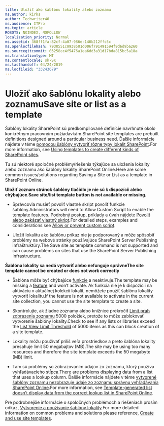 ```yaml
---
title: Uložiť ako šablónu lokality alebo zoznamu
ms.author: kirks
author: Techwriter40
ms.audience: ITPro
ms.topic: article
ROBOTS: NOINDEX, NOFOLLOW
localization_priority: Normal
ms.assetid: 368ff1fa-82cf-4a07-986e-140b212ffc5c
ms.openlocfilehash: 7930551c0938501d006f791491594f9d6d9ba260
ms.sourcegitcommit: 03258ec4f5476a1ea6dd3a31d17bda815bc5a18a
ms.translationtype: MT
ms.contentlocale: sk-SK
ms.lasthandoff: 04/24/2019
ms.locfileid: "33243679"
---
```

# <a name="save-site-or-list-as-a-template"></a><span data-ttu-id="aecfd-102">Uložiť ako šablónu lokality alebo zoznamu</span><span class="sxs-lookup"><span data-stu-id="aecfd-102">Save site or list as a template</span></span>

<span data-ttu-id="aecfd-103">Šablóny lokality SharePoint sú predkompilované definície navrhnuté okolo konkrétnym pracovným požiadavkám.</span><span class="sxs-lookup"><span data-stu-id="aecfd-103">SharePoint site templates are prebuilt definitions designed around a particular business need.</span></span> <span data-ttu-id="aecfd-104">Ďalšie informácie nájdete v téme [pomocou šablóny vytvoriť rôzne typy lokalít SharePoint](https://support.office.com/en-us/article/using-templates-to-create-different-kinds-of-sharepoint-sites-449eccec-ff99-4cf3-b62e-dcfee37e8da4).</span><span class="sxs-lookup"><span data-stu-id="aecfd-104">For more information, see [Using templates to create different kinds of SharePoint sites](https://support.office.com/en-us/article/using-templates-to-create-different-kinds-of-sharepoint-sites-449eccec-ff99-4cf3-b62e-dcfee37e8da4).</span></span>

<span data-ttu-id="aecfd-105">Tu sú niektoré spoločné problémy/riešenia týkajúce sa uloženia lokality alebo zoznamu ako šablóny lokality SharePoint Online.</span><span class="sxs-lookup"><span data-stu-id="aecfd-105">Here are some common issues/solutions regarding Saving a Site or List as a template in SharePoint Online.</span></span>

<span data-ttu-id="aecfd-106">**Uložiť zoznam stránok šablóny tlačidlo je nie sú k dispozícii alebo chýbajúce**.</span><span class="sxs-lookup"><span data-stu-id="aecfd-106">**Save site/list template button is not available or missing**.</span></span> 

- <span data-ttu-id="aecfd-107">Správcovia musieť povoliť vlastné skript povoliť funkcie šablóny.</span><span class="sxs-lookup"><span data-stu-id="aecfd-107">Administrators will need to Allow Custom Script to enable the template features.</span></span> <span data-ttu-id="aecfd-108">Podrobný postup, príklady a úvah nájdete [Povoliť alebo zakázať vlastný skript](https://docs.microsoft.com/en-us/sharepoint/allow-or-prevent-custom-script).</span><span class="sxs-lookup"><span data-stu-id="aecfd-108">For detailed steps, examples and considerations see [Allow or prevent custom script](https://docs.microsoft.com/en-us/sharepoint/allow-or-prevent-custom-script).</span></span>


- <span data-ttu-id="aecfd-109">Uložiť lokalitu ako šablónu príkaz nie je podporovaný a môže spôsobiť problémy na webové stránky používajúce SharePoint Server Publishing infraštruktúry.</span><span class="sxs-lookup"><span data-stu-id="aecfd-109">The Save site as template command is not supported and can cause problems on sites that use the SharePoint Server Publishing Infrastructure.</span></span>


<span data-ttu-id="aecfd-110">**Šablóna lokality sa nedá vytvoriť alebo nefunguje správne**</span><span class="sxs-lookup"><span data-stu-id="aecfd-110">**The site template cannot be created or does not work correctly**</span></span>

- <span data-ttu-id="aecfd-111">Šablóna môže byť chýbajúce [funkcie](https://social.technet.microsoft.com/wiki/contents/articles/14423.sharepoint-2013-existing-features-guid.aspx) a neaktivuje.</span><span class="sxs-lookup"><span data-stu-id="aecfd-111">The template may be missing a [feature](https://social.technet.microsoft.com/wiki/contents/articles/14423.sharepoint-2013-existing-features-guid.aspx) and won’t activate.</span></span> <span data-ttu-id="aecfd-112">Ak funkcia nie je k dispozícii na aktiváciu v aktuálnej kolekcii lokalít, nemôžete použiť šablónu lokality vytvoriť lokalitu.</span><span class="sxs-lookup"><span data-stu-id="aecfd-112">If the feature is not available to activate in the current site collection, you cannot use the site template to create a site.</span></span>


- <span data-ttu-id="aecfd-113">Skontrolujte, ak žiadne zoznamy alebo knižnice prekročiť [Limit prah zobrazenia zoznamu](https://support.office.com/en-us/article/Manage-large-lists-and-libraries-in-SharePoint-B8588DAE-9387-48C2-9248-C24122F07C59) 5000 položiek, pretože to môže zablokovať vytvorenie šablóny lokality.</span><span class="sxs-lookup"><span data-stu-id="aecfd-113">Check to see if any lists or libraries exceed the [List View Limit Threshold](https://support.office.com/en-us/article/Manage-large-lists-and-libraries-in-SharePoint-B8588DAE-9387-48C2-9248-C24122F07C59) of 5000 items as this can block creation of a site template.</span></span>


- <span data-ttu-id="aecfd-114">Lokality môžu používať príliš veľa prostriedkov a preto šablóna lokality presahuje limit 50 megabajtov (MB).</span><span class="sxs-lookup"><span data-stu-id="aecfd-114">The site may be using too many resources and therefore the site template exceeds the 50 megabyte (MB) limit.</span></span>


- <span data-ttu-id="aecfd-115">Tam sú problémy so zobrazovaním údajov zo zoznamu, ktorý používa vyhľadávacieho stĺpca.</span><span class="sxs-lookup"><span data-stu-id="aecfd-115">There are problems displaying data from a list that uses a lookup column.</span></span> <span data-ttu-id="aecfd-116">Ďalšie informácie nájdete v téme [vytvorené šablóny zoznamu nezobrazuje údaje zo zoznamu správnu vyhľadávania SharePoint Online](https://support.office.com/en-us/article/template-generated-list-doesn-t-display-correct-data-for-a-column-in-sharepoint-online-20430b62-e40c-4f6f-8889-aa24e80d605a).</span><span class="sxs-lookup"><span data-stu-id="aecfd-116">For more information, see [Template-generated list doesn’t display data from the correct lookup list in SharePoint Online](https://support.office.com/en-us/article/template-generated-list-doesn-t-display-correct-data-for-a-column-in-sharepoint-online-20430b62-e40c-4f6f-8889-aa24e80d605a).</span></span>


<span data-ttu-id="aecfd-117">Pre podrobnejšie informácie o spoločných problémoch a riešeniach prosím odkaz, [Vytvorenie a používanie šablóny lokality](https://support.office.com/en-us/article/Create-and-use-site-templates-60371B0F-00E0-4C49-A844-34759EBDD989).</span><span class="sxs-lookup"><span data-stu-id="aecfd-117">For more detailed information on common problems and solutions please reference, [Create and use site templates](https://support.office.com/en-us/article/Create-and-use-site-templates-60371B0F-00E0-4C49-A844-34759EBDD989).</span></span>

